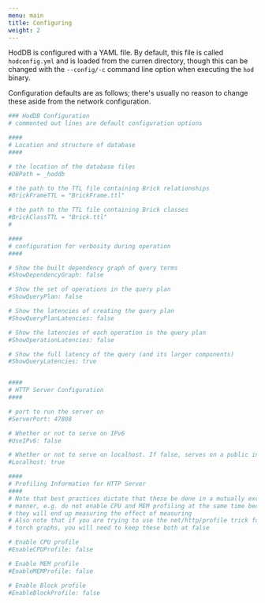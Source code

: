 ```yaml
---
menu: main
title: Configuring
weight: 2
---
```


HodDB is configured with a YAML file. By default, this file is called `hodconfig.yml` and is loaded from the curren directory, though this can be changed with the `--config/-c` command line option when executing the `hod` binary.

Configuration defaults are as follows; there's usually no reason to change these aside from the network configuration.


```yaml
### HodDB Configuration
# commented out lines are default configuration options

####
# Location and structure of database
####

# the location of the database files
#DBPath = _hoddb

# the path to the TTL file containing Brick relationships
#BrickFrameTTL = "BrickFrame.ttl"

# the path to the TTL file containing Brick classes
#BrickClassTTL = "Brick.ttl"
#

####
# configuration for verbosity during operation
####

# Show the built dependency graph of query terms
#ShowDependencyGraph: false

# Show the set of operations in the query plan
#ShowQueryPlan: false

# Show the latencies of creating the query plan
#ShowQueryPlanLatencies: false

# Show the latencies of each operation in the query plan
#ShowOperationLatencies: false

# Show the full latency of the query (and its larger components)
#ShowQueryLatencies: true


####
# HTTP Server Configuration
####

# port to run the server on
#ServerPort: 47808

# Whether or not to serve on IPv6
#UseIPv6: false

# Whether or not to serve on localhost. If false, serves on a public interface
#Localhost: true

####
# Profiling Information for HTTP Server
####
# Note that best practices dictate that these be done in a mutually exclusive
# manner, e.g. do not enable CPU and MEM profiling at the same time because
# they will end up measuring the effect of measuring
# Also note that if you are trying to use the net/http/profile trick for generating
# torch graphs, you will need to keep these both at false

# Enable CPU profile
#EnableCPUProfile: false

# Enable MEM profile
#EnableMEMProfile: false

# Enable Block profile
#EnableBlockProfile: false
```
